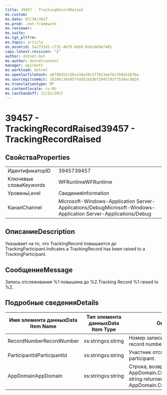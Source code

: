 ```yaml
---
title: 39457 - TrackingRecordRaised
ms.custom: 
ms.date: 03/30/2017
ms.prod: .net-framework
ms.reviewer: 
ms.suite: 
ms.tgt_pltfrm: 
ms.topic: article
ms.assetid: 5a2731d1-c731-4b79-bb69-016cb69ef481
caps.latest.revision: "2"
author: dotnet-bot
ms.author: dotnetcontent
manager: wpickett
ms.workload: dotnet
ms.openlocfilehash: a8798352c38ce30a39c1ff021eef6c7b9a5167be
ms.sourcegitcommit: 16186c34a957fdd52e5db7294f291f7530ac9d24
ms.translationtype: MT
ms.contentlocale: ru-RU
ms.lasthandoff: 12/22/2017
---
```

# <a name="39457---trackingrecordraised"></a><span data-ttu-id="12400-102">39457 - TrackingRecordRaised</span><span class="sxs-lookup"><span data-stu-id="12400-102">39457 - TrackingRecordRaised</span></span>
## <a name="properties"></a><span data-ttu-id="12400-103">Свойства</span><span class="sxs-lookup"><span data-stu-id="12400-103">Properties</span></span>  
  
|||  
|-|-|  
|<span data-ttu-id="12400-104">Идентификатор</span><span class="sxs-lookup"><span data-stu-id="12400-104">ID</span></span>|<span data-ttu-id="12400-105">39457</span><span class="sxs-lookup"><span data-stu-id="12400-105">39457</span></span>|  
|<span data-ttu-id="12400-106">Ключевые слова</span><span class="sxs-lookup"><span data-stu-id="12400-106">Keywords</span></span>|<span data-ttu-id="12400-107">WFRuntime</span><span class="sxs-lookup"><span data-stu-id="12400-107">WFRuntime</span></span>|  
|<span data-ttu-id="12400-108">Уровень</span><span class="sxs-lookup"><span data-stu-id="12400-108">Level</span></span>|<span data-ttu-id="12400-109">Сведения</span><span class="sxs-lookup"><span data-stu-id="12400-109">Information</span></span>|  
|<span data-ttu-id="12400-110">Канал</span><span class="sxs-lookup"><span data-stu-id="12400-110">Channel</span></span>|<span data-ttu-id="12400-111">Microsoft-Windows-Application Server-Applications/Debug</span><span class="sxs-lookup"><span data-stu-id="12400-111">Microsoft-Windows-Application Server-Applications/Debug</span></span>|  
  
## <a name="description"></a><span data-ttu-id="12400-112">Описание</span><span class="sxs-lookup"><span data-stu-id="12400-112">Description</span></span>  
 <span data-ttu-id="12400-113">Указывает на то, что TrackingRecord повышается до TrackingParticipant.</span><span class="sxs-lookup"><span data-stu-id="12400-113">Indicates a TrackingRecord has been raised to a TrackingParticipant.</span></span>  
  
## <a name="message"></a><span data-ttu-id="12400-114">Сообщение</span><span class="sxs-lookup"><span data-stu-id="12400-114">Message</span></span>  
 <span data-ttu-id="12400-115">Запись отслеживания %1 повышена до %2.</span><span class="sxs-lookup"><span data-stu-id="12400-115">Tracking Record %1 raised to %2.</span></span>  
  
## <a name="details"></a><span data-ttu-id="12400-116">Подробные сведения</span><span class="sxs-lookup"><span data-stu-id="12400-116">Details</span></span>  
  
|<span data-ttu-id="12400-117">Имя элемента данных</span><span class="sxs-lookup"><span data-stu-id="12400-117">Data Item Name</span></span>|<span data-ttu-id="12400-118">Тип элемента данных</span><span class="sxs-lookup"><span data-stu-id="12400-118">Data Item Type</span></span>|<span data-ttu-id="12400-119">Описание</span><span class="sxs-lookup"><span data-stu-id="12400-119">Description</span></span>|  
|--------------------|--------------------|-----------------|  
|<span data-ttu-id="12400-120">RecordNumber</span><span class="sxs-lookup"><span data-stu-id="12400-120">RecordNumber</span></span>|<span data-ttu-id="12400-121">xs:string</span><span class="sxs-lookup"><span data-stu-id="12400-121">xs:string</span></span>|<span data-ttu-id="12400-122">Номер записи отслеживания.</span><span class="sxs-lookup"><span data-stu-id="12400-122">The tracking record number.</span></span>|  
|<span data-ttu-id="12400-123">ParticipantId</span><span class="sxs-lookup"><span data-stu-id="12400-123">ParticipantId</span></span>|<span data-ttu-id="12400-124">xs:string</span><span class="sxs-lookup"><span data-stu-id="12400-124">xs:string</span></span>|<span data-ttu-id="12400-125">Участник отслеживания.</span><span class="sxs-lookup"><span data-stu-id="12400-125">The tracking participant.</span></span>|  
|<span data-ttu-id="12400-126">AppDomain</span><span class="sxs-lookup"><span data-stu-id="12400-126">AppDomain</span></span>|<span data-ttu-id="12400-127">xs:string</span><span class="sxs-lookup"><span data-stu-id="12400-127">xs:string</span></span>|<span data-ttu-id="12400-128">Строка, возвращаемая AppDomain.CurrentDomain.FriendlyName.</span><span class="sxs-lookup"><span data-stu-id="12400-128">The string returned by AppDomain.CurrentDomain.FriendlyName.</span></span>|
